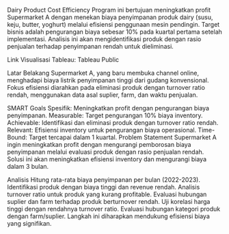 Dairy Product Cost Efficiency
Program ini bertujuan meningkatkan profit Supermarket A dengan menekan biaya penyimpanan produk dairy (susu, keju, butter, yoghurt) melalui efisiensi penggunaan mesin pendingin. Target bisnis adalah pengurangan biaya sebesar 10% pada kuartal pertama setelah implementasi. Analisis ini akan mengidentifikasi produk dengan rasio penjualan terhadap penyimpanan rendah untuk dieliminasi.

Link Visualisasi Tableau: Tableau Public

Latar Belakang
Supermarket A, yang baru membuka channel online, menghadapi biaya listrik penyimpanan tinggi dari gudang konvensional. Fokus efisiensi diarahkan pada eliminasi produk dengan turnover ratio rendah, menggunakan data asal suplier, farm, dan waktu penjualan.

SMART Goals
Spesifik: Meningkatkan profit dengan pengurangan biaya penyimpanan.
Measurable: Target pengurangan 10% biaya inventory.
Achievable: Identifikasi dan eliminasi produk dengan turnover ratio rendah.
Relevant: Efisiensi inventory untuk pengurangan biaya operasional.
Time-Bound: Target tercapai dalam 1 kuartal.
Problem Statement
Supermarket A ingin meningkatkan profit dengan mengurangi pemborosan biaya penyimpanan melalui evaluasi produk dengan rasio penjualan rendah. Solusi ini akan meningkatkan efisiensi inventory dan mengurangi biaya dalam 3 bulan.

Analisis
Hitung rata-rata biaya penyimpanan per bulan (2022-2023).
Identifikasi produk dengan biaya tinggi dan revenue rendah.
Analisis turnover ratio untuk produk yang kurang profitable.
Evaluasi hubungan suplier dan farm terhadap produk berturnover rendah.
Uji korelasi harga tinggi dengan rendahnya turnover ratio.
Evaluasi hubungan kategori produk dengan farm/suplier.
Langkah ini diharapkan mendukung efisiensi biaya yang signifikan.